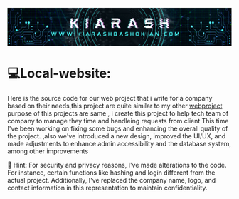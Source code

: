 ![baner](https://github.com/Ghosts6/Local-website/blob/main/img/Baner.png)

# 💻Local-website:
Here is the source code for our web project that i write for a company based on their needs,this project are quite similar to my  other [webproject](https://github.com/Ghosts6/webProject) purpose of this projects are same , i create this project to help tech team of company to manage they time and handleing requests from client This time I've been working on fixing some bugs and enhancing the overall quality of the project. ,also we've introduced a new design, improved the UI/UX, and made adjustments to enhance admin accessibility and the database system, among other improvements

🚨 Hint: For security and privacy reasons, I've made alterations to the code. For instance, certain functions like hashing and login different from the actual project. Additionally, I've replaced the company name, logo, and contact information in this representation to maintain confidentiality.
